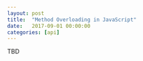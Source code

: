 ```yaml
---
layout: post
title:  "Method Overloading in JavaScript"
date:   2017-09-01 00:00:00
categories: [api]
---
```


TBD
